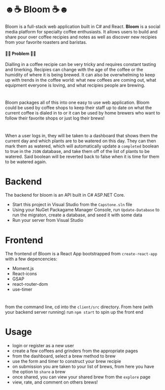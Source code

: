 
# ☻☕ Bloom ☕☻

Bloom is a full-stack web application built in C# and React. **Bloom** is a social media platform for specialty coffee enthusiasts. It allows users to build and share pour over coffee recipies and notes as well as discover new recipies from your favorite roasters and baristas. 


#### 👨‍🔬 Problem 👨‍🔬
Dialling in a coffee recipie can be very tricky and requires constant tasting and tinerking. Recipies can change with the age of the coffee or the humidity of where it is being brewed.
It can also be overwhelming to keep up with trends in the coffee world: what new coffees are coming out, what equipment everyone is loving, and what recipies people are brewing.
#
Bloom packages all of this into one easy to use web application. Bloom could be used by coffee shops to keep their staff up to date on what the current coffee is dialed in to or it can be used by home brewers who want to follow their favorite shops or just log their brews!

# 
When a user logs in, they will be taken to a dashboard that shows them the current day and which plants are to be watered on this day. They can then mark them as watered, which will automatically update a `completed` boolean to true in the `JSON` database, and take them off of the list of plants to be watered. Said boolean will be reverted back to false when it is time for them to be watered again.  


# Backend
The backend for bloom is an API built in C# ASP.NET Core.
- Start this project in Visual Studio from the `Capstone.sln` file
- Using your NuGet Packagame Manager Console, run `Update-Database` to run the migraton, create a database, and seed it with some data
- Run your server from Visual Studio

# Frontend
The frontend of Bloom is a React App bootstrapped from `create-react-app` with a few depencencies:
- Moment.js
- React-icons 
- GSAP 
- react-router-dom
- use-timer

# 
from the command line, cd into the `client/src` directory. From here (with your backend server running) run `npm start` to spin up the front end


# Usage
- login or register as a new user 
- create a few coffees and grinders from the appropriate pages
- from the dashboard, select a brew method to brew
- use the form and timer to construct your brew recipie
- on submission you are taken to your list of brews, from here you have the option to `share` a brew
- once shared, you can view your shared brew from the `explore` page
- view, rate, and comment on others brews!

